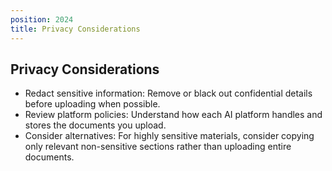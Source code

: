 ```yaml
---
position: 2024
title: Privacy Considerations
---
```


## Privacy Considerations

- Redact sensitive information: Remove or black out confidential details before uploading when possible.
- Review platform policies: Understand how each AI platform handles and stores the documents you upload.
- Consider alternatives: For highly sensitive materials, consider copying only relevant non-sensitive sections rather than uploading entire documents.